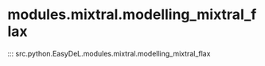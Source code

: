 # modules.mixtral.modelling_mixtral_flax
::: src.python.EasyDeL.modules.mixtral.modelling_mixtral_flax
